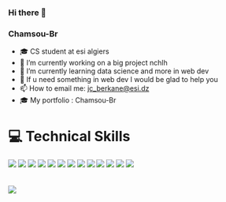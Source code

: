 ### Hi there 👋 
### Chamsou-Br


- 🎓 CS student at esi algiers
- 🔭 I’m currently working on a big project nchlh
- 🌱 I’m currently learning data science and more in web dev
- 💬 If u need something in web dev I would be glad to help you
- 📫 How to email me: jc_berkane@esi.dz
- 🎓 My portfolio : <a src="profile-extra-nine.vercel.app" >Chamsou-Br </a>

<h1>💻 Technical Skills</h1>
<div style={{display : "flex"}} >
<img src="https://img.shields.io/badge/bootstrap-%23563D7C.svg?style=for-the-badge&logo=bootstrap&logoColor=white" />
<img src="https://img.shields.io/badge/express.js-%23404d59.svg?style=for-the-badge&logo=express&logoColor=%2361DAFB" />
<img src="https://img.shields.io/badge/JWT-black?style=for-the-badge&logo=JSON%20web%20tokens" />
<img src="https://img.shields.io/badge/NPM-%23000000.svg?style=for-the-badge&logo=npm&logoColor=white" />
<img src="https://img.shields.io/badge/Next-black?style=for-the-badge&logo=next.js&logoColor=white" />
<img src="https://img.shields.io/badge/node.js-6DA55F?style=for-the-badge&logo=node.js&logoColor=white" />
<img src="https://img.shields.io/badge/react-%2320232a.svg?style=for-the-badge&logo=react&logoColor=%2361DAFB" />
<img src="https://img.shields.io/badge/redux-%23593d88.svg?style=for-the-badge&logo=redux&logoColor=white" />
<img src="https://img.shields.io/badge/Socket.io-black?style=for-the-badge&logo=socket.io&badgeColor=010101" />
<img src="https://img.shields.io/badge/tailwindcss-%2338B2AC.svg?style=for-the-badge&logo=tailwind-css&logoColor=white" />
<img src="https://img.shields.io/badge/react_native-%2320232a.svg?style=for-the-badge&logo=react&logoColor=%2361DAFB" />
<img src="https://img.shields.io/badge/Flutter-%2302569B.svg?style=for-the-badge&logo=Flutter&logoColor=whitee" />
<img src="https://img.shields.io/badge/expo-1C1E24?style=for-the-badge&logo=expo&logoColor=#D04A37" />
</div>
<br /><br />
<img src="https://github-readme-stats.vercel.app/api?username=chamsou-Br&show_icons=true&theme=radical" />


	

